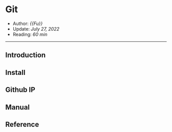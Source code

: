 # Git

- Author: *{{Fu}}*
- Update: *July 27, 2022*
- Reading: *60 min*

---

## Introduction





## Install



## Github IP






## Manual




## Reference